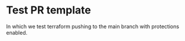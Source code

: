 # Test PR template

In which we test terraform pushing to the main branch with protections enabled.
